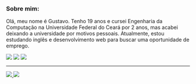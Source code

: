 ### Sobre mim:

 Olá, meu nome é Gustavo. Tenho 19 anos e cursei Engenharia da Computação na Universidade Federal do Ceará por 2 anos, mas acabei deixando a universidade por motivos pessoais. Atualmente, estou estudando inglês e desenvolvimento web para buscar uma oportunidade de emprego.

![](https://img.shields.io/badge/HTML5-E34F26?style=for-the-badge&logo=html5&logoColor=white&color=black)
![](https://img.shields.io/badge/CSS3-1572B6?style=for-the-badge&logo=css3&logoColor=white&color=black)
![](https://img.shields.io/badge/Bootstrap-563D7C?style=for-the-badge&logo=bootstrap&logoColor=white&color=black)

<hr>
<a href="https://www.instagram.com/gustavo.gomeess/">
  <img src="https://img.shields.io/badge/Instagram-E4405F?style=for-the-badge&logo=instagram&logoColor=white&color=black">
</a>
<a href="https://www.linkedin.com/in/devgustavogomes/">
  <img src="https://img.shields.io/badge/LinkedIn-0077B5?style=for-the-badge&logo=linkedin&logoColor=white&color=black">
</a>

